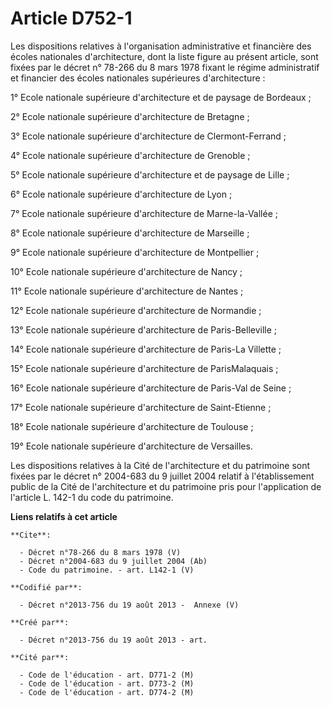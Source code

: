 # Article D752-1

Les dispositions relatives à l'organisation administrative et financière des écoles nationales d'architecture, dont la liste
figure au présent article, sont fixées par le 
décret n° 78-266 du 8 mars 1978
 fixant le régime administratif et financier des écoles nationales supérieures d'architecture :

1° Ecole nationale supérieure d'architecture et de paysage de Bordeaux ;

2° Ecole nationale supérieure d'architecture de Bretagne ;

3° Ecole nationale supérieure d'architecture de Clermont-Ferrand ;

4° Ecole nationale supérieure d'architecture de Grenoble ;

5° Ecole nationale supérieure d'architecture et de paysage de Lille ;

6° Ecole nationale supérieure d'architecture de Lyon ;

7° Ecole nationale supérieure d'architecture de Marne-la-Vallée ;

8° Ecole nationale supérieure d'architecture de Marseille ;

9° Ecole nationale supérieure d'architecture de Montpellier ;

10° Ecole nationale supérieure d'architecture de Nancy ;

11° Ecole nationale supérieure d'architecture de Nantes ;

12° Ecole nationale supérieure d'architecture de Normandie ;

13° Ecole nationale supérieure d'architecture de Paris-Belleville ;

14° Ecole nationale supérieure d'architecture de Paris-La Villette ;

15° Ecole nationale supérieure d'architecture de ParisMalaquais ;

16° Ecole nationale supérieure d'architecture de Paris-Val de Seine ;

17° Ecole nationale supérieure d'architecture de Saint-Etienne ;

18° Ecole nationale supérieure d'architecture de Toulouse ;

19° Ecole nationale supérieure d'architecture de Versailles.

Les dispositions relatives à la Cité de l'architecture et du patrimoine sont fixées par le décret n° 2004-683 du 9 juillet
2004 relatif à l'établissement public de la Cité de l'architecture et du patrimoine pris pour l'application de l'article L.
142-1 du code du patrimoine.

**Liens relatifs à cet article**

	**Cite**:

	  - Décret n°78-266 du 8 mars 1978 (V)
	  - Décret n°2004-683 du 9 juillet 2004 (Ab)
	  - Code du patrimoine. - art. L142-1 (V)

	**Codifié par**:

	  - Décret n°2013-756 du 19 août 2013 -  Annexe (V)

	**Créé par**:

	  - Décret n°2013-756 du 19 août 2013 - art.

	**Cité par**:

	  - Code de l'éducation - art. D771-2 (M)
	  - Code de l'éducation - art. D773-2 (M)
	  - Code de l'éducation - art. D774-2 (M)
